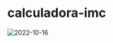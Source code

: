 # calculadora-imc

![2022-10-16](https://user-images.githubusercontent.com/107893416/196050311-61c81458-731e-42a4-84dc-32098d75ca91.png)
